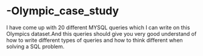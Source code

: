 # -Olympic_case_study
I have come up with 20 different MYSQL queries which I can write on this Olympics dataset.And this queries should give you very good understand of how to write different types of queries and how to think different when solving a SQL problem.
